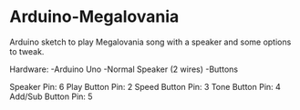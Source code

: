 # Arduino-Megalovania
Arduino sketch to play Megalovania song with a speaker and some options to tweak.


Hardware:
-Arduino Uno
-Normal Speaker (2 wires)
-Buttons

Speaker Pin: 6
Play Button Pin: 2
Speed Button Pin: 3
Tone Button Pin: 4
Add/Sub Button Pin: 5
